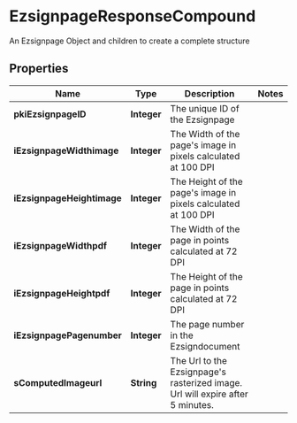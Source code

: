 

# EzsignpageResponseCompound

An Ezsignpage Object and children to create a complete structure

## Properties

| Name | Type | Description | Notes |
|------------ | ------------- | ------------- | -------------|
|**pkiEzsignpageID** | **Integer** | The unique ID of the Ezsignpage |  |
|**iEzsignpageWidthimage** | **Integer** | The Width of the page&#39;s image in pixels calculated at 100 DPI |  |
|**iEzsignpageHeightimage** | **Integer** | The Height of the page&#39;s image in pixels calculated at 100 DPI |  |
|**iEzsignpageWidthpdf** | **Integer** | The Width of the page in points calculated at 72 DPI |  |
|**iEzsignpageHeightpdf** | **Integer** | The Height of the page in points calculated at 72 DPI |  |
|**iEzsignpagePagenumber** | **Integer** | The page number in the Ezsigndocument |  |
|**sComputedImageurl** | **String** | The Url to the Ezsignpage&#39;s rasterized image.  Url will expire after 5 minutes. |  |



